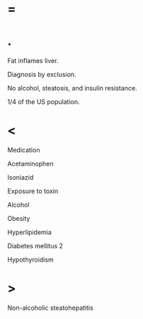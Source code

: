 # =

# .

Fat inflames liver.

Diagnosis by exclusion.

No alcohol, steatosis, and insulin resistance.

1/4 of the US population.

# <

Medication

Acetaminophen

Isoniazid

Exposure to toxin

Alcohol

Obesity

Hyperlipidemia

Diabetes mellitus 2

Hypothyroidism

# >

Non-alcoholic steatohepatitis
